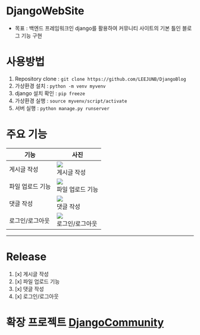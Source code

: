 # DjangoWebSite
- 목표 : 백엔드 프레임워크인 django를 활용하여 커뮤니티 사이트의 기본 틀인 블로그 기능 구현

# 사용방법
1. Repository clone : `git clone https://github.com/LEEJUNB/DjangoBlog`
2. 가상환경 설치 : `python -m venv myvenv`
3. django 설치 확인 : `pip freeze`
4. 가상환경 실행 : `source myvenv/script/activate`
5. 서버 실행 : `python manage.py runserver`

# 주요 기능
|기능|사진|
|--|--|
|게시글 작성|<img src="https://img1.daumcdn.net/thumb/R1280x0/?scode=mtistory2&fname=https%3A%2F%2Fblog.kakaocdn.net%2Fdn%2Fs6Slb%2FbtqZVlDZkfa%2FO7ciKSm6Vk0UrCe1a9xVZK%2Fimg.png"><br>게시글 작성|
|파일 업로드 기능|<img src="https://img1.daumcdn.net/thumb/R1280x0/?scode=mtistory2&fname=https%3A%2F%2Fblog.kakaocdn.net%2Fdn%2FobN8t%2FbtqZ1JdzFIz%2F3umARp9J6iRWFIFfafDXqK%2Fimg.png"><br>파일 업로드 기능|
|댓글 작성|<img src="https://img1.daumcdn.net/thumb/R1280x0/?scode=mtistory2&fname=https%3A%2F%2Fblog.kakaocdn.net%2Fdn%2Fn3wQu%2Fbtq0g06HY2W%2FoGzizIvh7hkIremuUqIYPk%2Fimg.png"><br>댓글 작성|
|로그인/로그아웃|<img src="https://img1.daumcdn.net/thumb/R1280x0/?scode=mtistory2&fname=https%3A%2F%2Fblog.kakaocdn.net%2Fdn%2FwRO5r%2Fbtq0oL9JdZi%2F6NCIClJkkuNALKG1YXuP71%2Fimg.png"><br>로그인/로그아웃|

---------
# Release
1. [x] 게시글 작성
2. [x] 파일 업로드 기능
3. [x] 댓글 작성
4. [x] 로그인/로그아웃

# 확장 프로젝트 [DjangoCommunity](https://github.com/LEEJUNB/DjangoCommunity)
